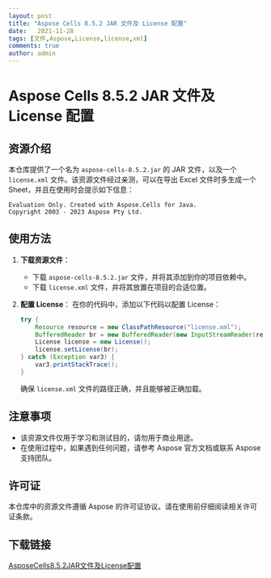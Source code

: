```yaml
---
layout: post
title: "Aspose Cells 8.5.2 JAR 文件及 License 配置"
date:   2021-11-28
tags: [文件,Aspose,License,license,xml]
comments: true
author: admin
---
```

# Aspose Cells 8.5.2 JAR 文件及 License 配置

## 资源介绍

本仓库提供了一个名为 `aspose-cells-8.5.2.jar` 的 JAR 文件，以及一个 `license.xml` 文件。该资源文件经过亲测，可以在导出 Excel 文件时多生成一个 Sheet，并且在使用时会提示如下信息：

```
Evaluation Only. Created with Aspose.Cells for Java.
Copyright 2003 - 2023 Aspose Pty Ltd.
```

## 使用方法

1. **下载资源文件**：
   - 下载 `aspose-cells-8.5.2.jar` 文件，并将其添加到你的项目依赖中。
   - 下载 `license.xml` 文件，并将其放置在项目的合适位置。

2. **配置 License**：
   在你的代码中，添加以下代码以配置 License：

   ```java
   try {
       Resource resource = new ClassPathResource("license.xml");
       BufferedReader br = new BufferedReader(new InputStreamReader(resource.getInputStream()));
       License license = new License();
       license.setLicense(br);
   } catch (Exception var3) {
       var3.printStackTrace();
   }
   ```

   确保 `license.xml` 文件的路径正确，并且能够被正确加载。

## 注意事项

- 该资源文件仅用于学习和测试目的，请勿用于商业用途。
- 在使用过程中，如果遇到任何问题，请参考 Aspose 官方文档或联系 Aspose 支持团队。

## 许可证

本仓库中的资源文件遵循 Aspose 的许可证协议。请在使用前仔细阅读相关许可证条款。

## 下载链接

[AsposeCells8.5.2JAR文件及License配置](https://pan.quark.cn/s/e221be816982)